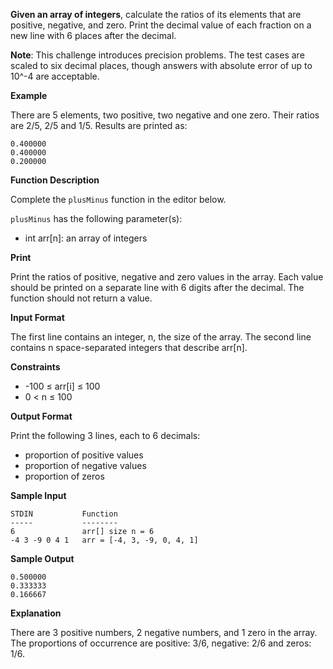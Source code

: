 **Given an array of integers**, calculate the ratios of its elements that are positive, negative, and zero. Print the decimal value of each fraction on a new line with 6 places after the decimal.

**Note**: This challenge introduces precision problems. The test cases are scaled to six decimal places, though answers with absolute error of up to 10^-4 are acceptable.

**Example**

There are 5 elements, two positive, two negative and one zero. Their ratios are 2/5, 2/5 and 1/5. Results are printed as:

```
0.400000
0.400000
0.200000
```

**Function Description**

Complete the `plusMinus` function in the editor below.

`plusMinus` has the following parameter(s):

- int arr[n]: an array of integers

**Print**

Print the ratios of positive, negative and zero values in the array. Each value should be printed on a separate line with 6 digits after the decimal. The function should not return a value.

**Input Format**

The first line contains an integer, n, the size of the array.
The second line contains n space-separated integers that describe arr[n].

**Constraints**

- -100 ≤ arr[i] ≤ 100
- 0 < n ≤ 100

**Output Format**

Print the following 3 lines, each to 6 decimals:

- proportion of positive values
- proportion of negative values
- proportion of zeros

**Sample Input**

```
STDIN           Function
-----           --------
6               arr[] size n = 6
-4 3 -9 0 4 1   arr = [-4, 3, -9, 0, 4, 1]
```

**Sample Output**

```
0.500000
0.333333
0.166667
```

**Explanation**

There are 3 positive numbers, 2 negative numbers, and 1 zero in the array.
The proportions of occurrence are positive: 3/6, negative: 2/6 and zeros: 1/6.

